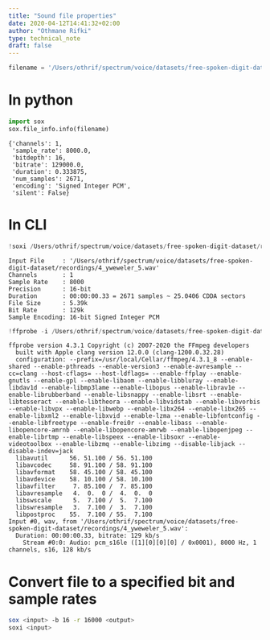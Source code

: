 ```yaml
---
title: "Sound file properties"
date: 2020-04-12T14:41:32+02:00
author: "Othmane Rifki"
type: technical_note
draft: false
---
```


```python
filename = '/Users/othrif/spectrum/voice/datasets/free-spoken-digit-dataset/recordings/4_yweweler_5.wav'
```

# In python


```python
import sox
sox.file_info.info(filename)
```




    {'channels': 1,
     'sample_rate': 8000.0,
     'bitdepth': 16,
     'bitrate': 129000.0,
     'duration': 0.333875,
     'num_samples': 2671,
     'encoding': 'Signed Integer PCM',
     'silent': False}



# In CLI


```python
!soxi /Users/othrif/spectrum/voice/datasets/free-spoken-digit-dataset/recordings/4_yweweler_5.wav
```

    
    Input File     : '/Users/othrif/spectrum/voice/datasets/free-spoken-digit-dataset/recordings/4_yweweler_5.wav'
    Channels       : 1
    Sample Rate    : 8000
    Precision      : 16-bit
    Duration       : 00:00:00.33 = 2671 samples ~ 25.0406 CDDA sectors
    File Size      : 5.39k
    Bit Rate       : 129k
    Sample Encoding: 16-bit Signed Integer PCM
    



```python
!ffprobe -i /Users/othrif/spectrum/voice/datasets/free-spoken-digit-dataset/recordings/4_yweweler_5.wav
```

    ffprobe version 4.3.1 Copyright (c) 2007-2020 the FFmpeg developers
      built with Apple clang version 12.0.0 (clang-1200.0.32.28)
      configuration: --prefix=/usr/local/Cellar/ffmpeg/4.3.1_8 --enable-shared --enable-pthreads --enable-version3 --enable-avresample --cc=clang --host-cflags= --host-ldflags= --enable-ffplay --enable-gnutls --enable-gpl --enable-libaom --enable-libbluray --enable-libdav1d --enable-libmp3lame --enable-libopus --enable-librav1e --enable-librubberband --enable-libsnappy --enable-libsrt --enable-libtesseract --enable-libtheora --enable-libvidstab --enable-libvorbis --enable-libvpx --enable-libwebp --enable-libx264 --enable-libx265 --enable-libxml2 --enable-libxvid --enable-lzma --enable-libfontconfig --enable-libfreetype --enable-frei0r --enable-libass --enable-libopencore-amrnb --enable-libopencore-amrwb --enable-libopenjpeg --enable-librtmp --enable-libspeex --enable-libsoxr --enable-videotoolbox --enable-libzmq --enable-libzimg --disable-libjack --disable-indev=jack
      libavutil      56. 51.100 / 56. 51.100
      libavcodec     58. 91.100 / 58. 91.100
      libavformat    58. 45.100 / 58. 45.100
      libavdevice    58. 10.100 / 58. 10.100
      libavfilter     7. 85.100 /  7. 85.100
      libavresample   4.  0.  0 /  4.  0.  0
      libswscale      5.  7.100 /  5.  7.100
      libswresample   3.  7.100 /  3.  7.100
      libpostproc    55.  7.100 / 55.  7.100
    Input #0, wav, from '/Users/othrif/spectrum/voice/datasets/free-spoken-digit-dataset/recordings/4_yweweler_5.wav':
      Duration: 00:00:00.33, bitrate: 129 kb/s
        Stream #0:0: Audio: pcm_s16le ([1][0][0][0] / 0x0001), 8000 Hz, 1 channels, s16, 128 kb/s


# Convert file to a specified bit and sample rates

``` bash 
sox <input> -b 16 -r 16000 <output>
soxi <input>
```
